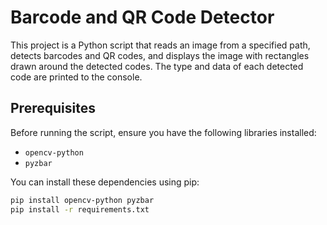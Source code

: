 # Barcode and QR Code Detector

This project is a Python script that reads an image from a specified path, detects barcodes and QR codes, and displays the image with rectangles drawn around the detected codes. The type and data of each detected code are printed to the console.

## Prerequisites

Before running the script, ensure you have the following libraries installed:

- `opencv-python`
- `pyzbar`

You can install these dependencies using pip:

```bash
pip install opencv-python pyzbar
pip install -r requirements.txt
